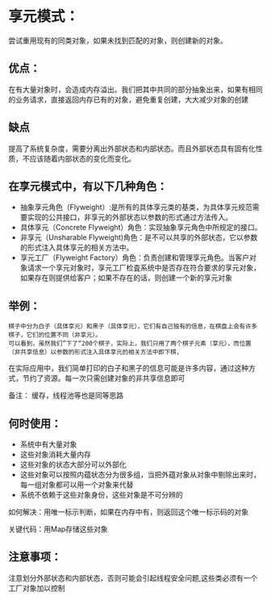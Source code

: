 # 享元模式：
尝试重用现有的同类对象，如果未找到匹配的对象，则创建新的对象。

## 优点：
在有大量对象时，会造成内存溢出。我们把其中共同的部分抽象出来，如果有相同的业务请求，直接返回内存已有的对象，避免重复创建，大大减少对象的创建
## 缺点
提高了系统复杂度，需要分离出外部状态和内部状态。而且外部状态具有固有化性质，不应该随着内部状态的变化而变化。

## 在享元模式中，有以下几种角色：

- 抽象享元角色（Flyweight）:是所有的具体享元类的基类，为具体享元规范需要实现的公共接口，非享元的外部状态以参数的形式通过方法传入。
- 具体享元（Concrete Flyweight）角色：实现抽象享元角色中所规定的接口。
- 非享元（Unsharable Flyweight)角色：是不可以共享的外部状态，它以参数的形式注入具体享元的相关方法中。
- 享元工厂（Flyweight Factory）角色：负责创建和管理享元角色。当客户对象请求一个享元对象时，享元工厂检査系统中是否存在符合要求的享元对象，
如果存在则提供给客户；如果不存在的话，则创建一个新的享元对象

## 举例：
    棋子中分为白子（具体享元）和黑子（具体享元），它们有自己独有的信息，在棋盘上会有许多棋子，它们的位置不同（非享元）。
    可以看到，虽然我们”下了“200个棋子，实际上，我们只用了两个棋子元素（享元），而位置（非共享信息）以参数的形式注入具体享元的相关方法中即下棋，
在实际应用中，我们简单打印的白子和黑子的信息可能是许多内容，通过这种方式，节约了资源。每一次只需创建对象的非共享信息即可

备注： 缓存，线程池等也是同等思路

## 何时使用：
- 系统中有大量对象
- 这些对象消耗大量内存
- 这些对象的状态大部分可以外部化
- 这些对象可以按照内蕴状态分为很多组，当把外蕴对象从对象中剔除出来时，每一组对象都可以用一个对象来代替
- 系统不依赖于这些对象身份，这些对象是不可分辨的

如何解决：用唯一标示判断，如果在内存中有，则返回这个唯一标示码的对象

关键代码：用Map存储这些对象
## 注意事项：
注意划分外部状态和内部状态，否则可能会引起线程安全问题,这些类必须有一个工厂对象加以控制

